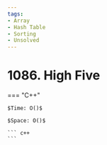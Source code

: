 ```yaml
---
tags:
- Array
- Hash Table
- Sorting
- Unsolved
---
```



# 1086. High Five

=== "C++"

    $Time: O()$

    $Space: O()$

    ``` c++
    ```